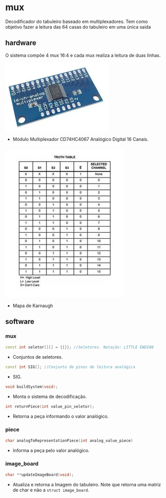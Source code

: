 # mux

Decodificador do tabuleiro baseado em multiplexadores. Tem como objetivo fazer a leitura das 64 casas do tabuleiro em uma única saida

## hardware
O sistema compõe 4 mux 16:4 e cada mux realiza a leitura de duas linhas.

![](map_karnaugh/mux.png)
- Módulo Multiplexador CD74HC4067 Analógico Digital 16 Canais.

###

![](map_karnaugh/map.png)
- Mapa de Karnaugh

## software

### mux
```cpp
const int seletor[][] = {{}}; //Seletores. Notação: LITTLE ENDIAN
```

- Conjuntos de seletores.

```cpp
const int SIG[]; //Conjunto de pinos de leitura analógica
```

- SIG.

```cpp
void buildSystem(void);
```

- Monta o sistema de decodificação.

```cpp
int returnPiece(int value_pin_seletor);
```

- Retorna a peça informando o valor analógico.

### piece

```cpp
char analogToRepresentationPiece(int analog_value_piece)
```

- Informa a peça pelo valor analógico.

### image_board

```cpp
char **updateImageBoard(void);
```

- Atualiza e retorna a Imagem do tabuleiro. Note que retorna uma matriz de char e não a `struct image_board`.
